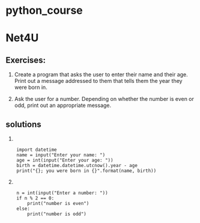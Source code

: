 # python_course

Net4U
=====
 
Exercises: 
---------

1.  Create a program that asks the user to enter their name and their age. 
Print out a message addressed to them that tells them the year they were born in. 
 
2.  Ask the user for a number. 
Depending on whether the number is even or odd, print out an appropriate message. 

solutions
----------
 
1. 
```
    import datetime 
    name = input("Enter your name: ") 
    age = int(input("Enter your age: ")) 
    birth = datetime.datetime.utcnow().year - age 
    print("{}; you were born in {}".format(name, birth))
```
 
2. 
```
    n = int(input("Enter a number: "))
    if n % 2 == 0:
        print("number is even")
    else:
        print("number is odd")
```
